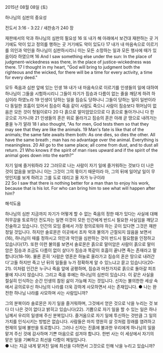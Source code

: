 2015년 08월 08일 (토)

하나님의 심판의 중요성



전도서 3:16 - 3:22 / 새찬송가 240 장


재판에서의 악과 하나님의 심판의 필요성
16 또 내가 해 아래에서 보건대 재판하는 곳 거기에도 악이 있고 정의를 행하는 곳 거기에도 악이 있도다 17 내가 내 마음속으로 이르기를 의인과 악인을 하나님이 심판하시리니 이는 모든 소망하는 일과 모든 행사에 때가 있음이라 하였으며 
16 And I saw something else under the sun: In the place of judgment-wickedness was there, in the place of justice-wickedness was there. 17 I thought in my heart, "God will bring to judgment both the righteous and the wicked, for there will be a time for every activity, a time for every deed." 

모두 죽음과 심판 앞에 있는 인생
18 내가 내 마음속으로 이르기를 인생들의 일에 대하여 하나님이 그들을 시험하시리니 그들이 자기가 짐승과 다름이 없는 줄을 깨닫게 하려 하심이라 하였노라 19 인생이 당하는 일을 짐승도 당하나니 그들이 당하는 일이 일반이라 다 동일한 호흡이 있어서 짐승이 죽음 같이 사람도 죽으니 사람이 짐승보다 뛰어남이 없음은 모든 것이 헛됨이로다 20 다 흙으로 말미암았으므로 다 흙으로 돌아가나니 다 한 곳으로 가거니와 21 인생들의 혼은 위로 올라가고 짐승의 혼은 아래 곧 땅으로 내려가는 줄을 누가 알랴 
18 I also thought, "As for men, God tests them so that they may see that they are like the animals. 19 Man's fate is like that of the animals; the same fate awaits them both: As one dies, so dies the other. All have the same breath ; man has no advantage over the animal. Everything is meaningless. 20 All go to the same place; all come from dust, and to dust all return. 21 Who knows if the spirit of man rises upward and if the spirit of the animal goes down into the earth?" 

자기 일에 즐거워하라
22 그러므로 나는 사람이 자기 일에 즐거워하는 것보다 더 나은 것이 없음을 보았나니 이는 그것이 그의 몫이기 때문이라 아, 그의 뒤에 일어날 일이 무엇인지를 보게 하려고 그를 도로 데리고 올 자가 누구이랴  
22 So I saw that there is nothing better for a man than to enjoy his work, because that is his lot. For who can bring him to see what will happen after him?

해석도움





하나님의 심판
지금까지 자기가 어떻게 할 수 없는 죽음의 정한 때가 있다는 사실에 대해 허무감을 토로하던 전도자는 일면 이것이 모든 인간에게 반드시 필요한 사실임을 깨닫고 진술하고 있습니다. 인간의 모임 중에서 가장 정의로워야 하는 곳이 있다면 그것은 재판정일 것입니다. 하지만 솔로몬은 이곳에서 조차 악과 불의가 근절되지 않음을 보면서(16), 하나님이 때를 정하시고 의인과 악인을 심판하는 것이 반드시 필요함을 인정하고 있습니다(17). 또한 이런 불의를 보면서 솔로몬은 흙으로 말미암은 사람이 흙으로 말미암은 짐승과 조금도 다름이 없이 살다가 짐승과 똑같이 호흡이 끝나면 죽는 존재라고 말합니다(18-19). 물론 흔히 ‘사람은 영혼은 하늘로 올라가고 짐승의 혼은 땅으로 내려간다’고들 하지만 죽고 난 뒤의 일들을 누가 정확하게 알 수 있느냐고 묻고 있습니다(20-21). 이처럼 인간은 누구나 죽음 앞에 공평하며, 짐승과 마찬가지로 흙으로 돌아갈 피조물에 지나지 않습니다. 그리고 죽음 후에는 하나님의 심판이 있습니다. 이 같은 사실을 절실히 인식하는 순간 인생의 참된 삶이 가능해 지는 것입니다. 신자는 불의한한 세상 속에서 공의로우신 하나님의 나라를 더욱 강하게 사모하면서 사는 존재입니다.
● 나는 완전한 하나님 나라를 사모하며 사는 사람입니까? 

그의 분복이라
솔로몬은 자기 일을 즐거워하며, 그것에서 얻은 것으로 낙을 누리는 것 보다 더 나은 것이 없다고 밝히고 있습니다(22). 기쁨으로 자기 일을 할 수 있는 일은 하나님께서 우리의 일생에 주신 분복입니다. 즐거움으로 자기 일에 투신하는 것만큼 그 일의 가치를 인식시키는 방법은 없습니다. 사람들은 마치 영원히 살 것처럼 장래를 염려하고 현재의 일에 불만을 토로합니다. 그러나 신자는 진흙에 불과한 우리에게 하나님의 일을 맡겨 주신 것에 감사하며 기쁜 마음으로 섬겨야 합니다. 한번 사는 이 세상에서 자기의 맡은 일을 기뻐하고 최선을 다함이 제일입니다.  
● 나는 지금 내게 맡겨진 일에 최선을 다하면서 그것으로 인해 낙을 누리고 있습니까?